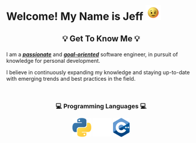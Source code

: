 # Welcome! My Name is Jeff  <img src="./assets/giphy.gif" width="40" height="40">

## <p align="center">💡 Get To Know Me 💡</p>

I am a <u>***passionate***</u> and <u>***goal-oriented***</u> software engineer, in pursuit of knowledge for personal development.

I believe in continuously expanding my knowledge and staying up-to-date with emerging trends and best practices in the field.

<br>

### <p align="center">💻 Programming Languages 💻</p>

<div> <p align="center">
 <img height="50em" src="./assets/python.png?raw=true" />
 <img height="50em" src="./assets/rust.png?raw=true" />
 <img height="50em" src="./assets/cpp.png?raw=true" />
</div> </p>

<br>
